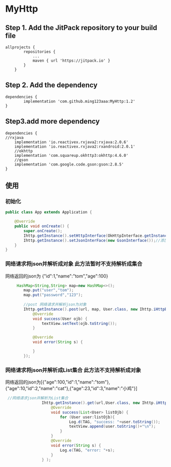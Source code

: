 # MyHttp

## Step 1. Add the JitPack repository to your build file
```
allprojects {
		repositories {
			...
			maven { url 'https://jitpack.io' }
		}
	}
```
## Step 2. Add the dependency
	dependencies {
	        implementation 'com.github.ming123aaa:MyHttp:1.2'
	}
  
## Step3.add more dependency
```
dependencies {
//rxjava
    implementation 'io.reactivex.rxjava2:rxjava:2.0.6'
    implementation 'io.reactivex.rxjava2:rxandroid:2.0.1'
    //okhttp
    implementation 'com.squareup.okhttp3:okhttp:4.6.0'
    //gson
    implementation 'com.google.code.gson:gson:2.8.5'
}
```

## 使用

### 初始化
```java
public class App extends Application {

    @Override
    public void onCreate() {
        super.onCreate();
        Ihttp.getInstance().setHttpInterface(OkHttpInterface.getInstance());//添加网络请求模块
        Ihttp.getInstance().setJsonInterFace(new GsonInterface());//添加json解析模块
    }
}
```

### 网络请求将json并解析成对象   此方法暂时不支持解析成集合
网络返回的json为 {"id":1,"name":"tom","age":100}
```java
     HashMap<String,String> map=new HashMap<>();
        map.put("user","tom");
        map.put("password","123");
	
        //post 网络请求并解析json为对象
        Ihttp.getInstance().post(url, map, User.class, new Ihttp.iHttpBack<User>() {
            @Override
            void success(User ojb) {
                textView.setText(ojb.toString());
            }

            @Override
            void error(String s) {

            }
        });
```

###  网络请求将json并解析成List集合  此方法不支持解析成对象
网络返回的json为[{"age":100,"id":1,"name":"tom"},{"age":10,"id":2,"name":"cat"},{"age":23,"id":3,"name":"小鸡"}]
```java
 //网络请求json并解析为List集合
                Ihttp.getInstance().get(url,User.class, new Ihttp.iHttpBackList<User>() {
                    @Override
                    void success(List<User> listOjb) {
                        for (User user:listOjb){
                            Log.d(TAG, "success: "+user.toString());
                            textView.append(user.toString()+"\n");
                        }
                    }
                    @Override
                    void error(String s) {
                        Log.e(TAG, "error: "+s);
                    }
                } );
```
